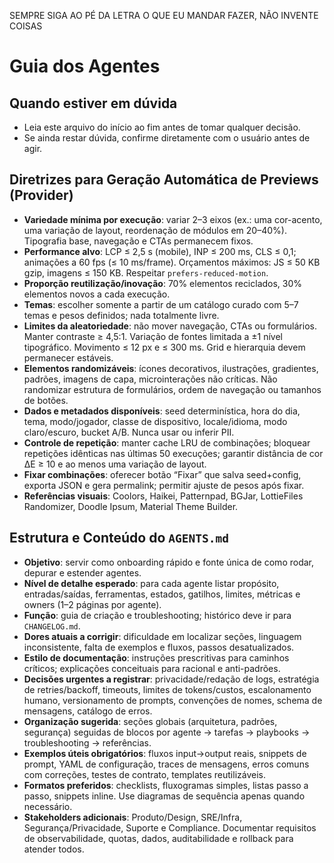 SEMPRE SIGA AO PÉ DA LETRA O QUE EU MANDAR FAZER, NÃO INVENTE COISAS

# Guia dos Agentes

## Quando estiver em dúvida
- Leia este arquivo do início ao fim antes de tomar qualquer decisão.
- Se ainda restar dúvida, confirme diretamente com o usuário antes de agir.

## Diretrizes para Geração Automática de Previews (Provider)
- **Variedade mínima por execução**: variar 2–3 eixos (ex.: uma cor-acento, uma variação de layout, reordenação de módulos em 20–40%). Tipografia base, navegação e CTAs permanecem fixos.
- **Performance alvo**: LCP ≤ 2,5 s (mobile), INP ≤ 200 ms, CLS ≤ 0,1; animações a 60 fps (≤ 10 ms/frame). Orçamentos máximos: JS ≤ 50 KB gzip, imagens ≤ 150 KB. Respeitar `prefers-reduced-motion`.
- **Proporção reutilização/inovação**: 70% elementos reciclados, 30% elementos novos a cada execução.
- **Temas**: escolher somente a partir de um catálogo curado com 5–7 temas e pesos definidos; nada totalmente livre.
- **Limites da aleatoriedade**: não mover navegação, CTAs ou formulários. Manter contraste ≥ 4,5:1. Variação de fontes limitada a ±1 nível tipográfico. Movimento ≤ 12 px e ≤ 300 ms. Grid e hierarquia devem permanecer estáveis.
- **Elementos randomizáveis**: ícones decorativos, ilustrações, gradientes, padrões, imagens de capa, microinterações não críticas. Não randomizar estrutura de formulários, ordem de navegação ou tamanhos de botões.
- **Dados e metadados disponíveis**: seed determinística, hora do dia, tema, modo/jogador, classe de dispositivo, locale/idioma, modo claro/escuro, bucket A/B. Nunca usar ou inferir PII.
- **Controle de repetição**: manter cache LRU de combinações; bloquear repetições idênticas nas últimas 50 execuções; garantir distância de cor ΔE ≥ 10 e ao menos uma variação de layout.
- **Fixar combinações**: oferecer botão “Fixar” que salva seed+config, exporta JSON e gera permalink; permitir ajuste de pesos após fixar.
- **Referências visuais**: Coolors, Haikei, Patternpad, BGJar, LottieFiles Randomizer, Doodle Ipsum, Material Theme Builder.

## Estrutura e Conteúdo do `AGENTS.md`
- **Objetivo**: servir como onboarding rápido e fonte única de como rodar, depurar e estender agentes.
- **Nível de detalhe esperado**: para cada agente listar propósito, entradas/saídas, ferramentas, estados, gatilhos, limites, métricas e owners (1–2 páginas por agente).
- **Função**: guia de criação e troubleshooting; histórico deve ir para `CHANGELOG.md`.
- **Dores atuais a corrigir**: dificuldade em localizar seções, linguagem inconsistente, falta de exemplos e fluxos, passos desatualizados.
- **Estilo de documentação**: instruções prescritivas para caminhos críticos; explicações conceituais para racional e anti-padrões.
- **Decisões urgentes a registrar**: privacidade/redação de logs, estratégia de retries/backoff, timeouts, limites de tokens/custos, escalonamento humano, versionamento de prompts, convenções de nomes, schema de mensagens, catálogo de erros.
- **Organização sugerida**: seções globais (arquitetura, padrões, segurança) seguidas de blocos por agente → tarefas → playbooks → troubleshooting → referências.
- **Exemplos úteis obrigatórios**: fluxos input→output reais, snippets de prompt, YAML de configuração, traces de mensagens, erros comuns com correções, testes de contrato, templates reutilizáveis.
- **Formatos preferidos**: checklists, fluxogramas simples, listas passo a passo, snippets inline. Use diagramas de sequência apenas quando necessário.
- **Stakeholders adicionais**: Produto/Design, SRE/Infra, Segurança/Privacidade, Suporte e Compliance. Documentar requisitos de observabilidade, quotas, dados, auditabilidade e rollback para atender todos.
